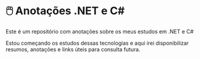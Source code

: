 # :computer_mouse: Anotações .NET e C# 
Este é um repositório com anotações sobre os meus estudos em .NET e C#

Estou começando os estudos dessas tecnologias e aqui irei disponibilizar resumos, anotações e links úteis para consulta futura. 



 
